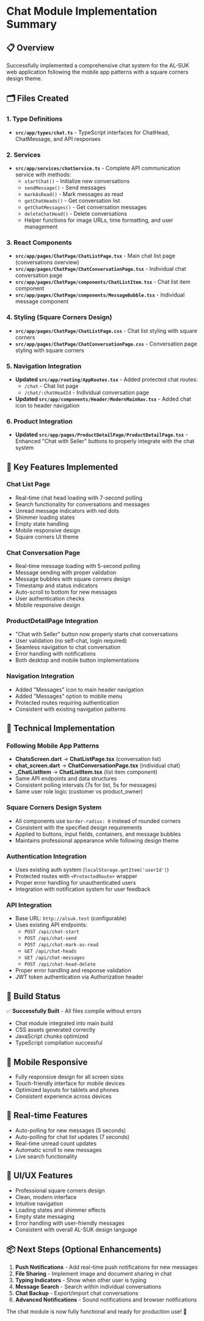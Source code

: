 # Chat Module Implementation Summary

## 📋 Overview
Successfully implemented a comprehensive chat system for the AL-SUK web application following the mobile app patterns with a square corners design theme.

## 🗂️ Files Created

### 1. Type Definitions
- **`src/app/types/chat.ts`** - TypeScript interfaces for ChatHead, ChatMessage, and API responses

### 2. Services  
- **`src/app/services/chatService.ts`** - Complete API communication service with methods:
  - `startChat()` - Initialize new conversations
  - `sendMessage()` - Send messages
  - `markAsRead()` - Mark messages as read
  - `getChatHeads()` - Get conversation list
  - `getChatMessages()` - Get conversation messages
  - `deleteChatHead()` - Delete conversations
  - Helper functions for image URLs, time formatting, and user management

### 3. React Components
- **`src/app/pages/ChatPage/ChatListPage.tsx`** - Main chat list page (conversations overview)
- **`src/app/pages/ChatPage/ChatConversationPage.tsx`** - Individual chat conversation page
- **`src/app/pages/ChatPage/components/ChatListItem.tsx`** - Chat list item component
- **`src/app/pages/ChatPage/components/MessageBubble.tsx`** - Individual message component

### 4. Styling (Square Corners Design)
- **`src/app/pages/ChatPage/ChatListPage.css`** - Chat list styling with square corners
- **`src/app/pages/ChatPage/ChatConversationPage.css`** - Conversation page styling with square corners

### 5. Navigation Integration
- **Updated `src/app/routing/AppRoutes.tsx`** - Added protected chat routes:
  - `/chat` - Chat list page
  - `/chat/:chatHeadId` - Individual conversation page
- **Updated `src/app/components/Header/ModernMainNav.tsx`** - Added chat icon to header navigation

### 6. Product Integration
- **Updated `src/app/pages/ProductDetailPage/ProductDetailPage.tsx`** - Enhanced "Chat with Seller" buttons to properly integrate with the chat system

## 🎯 Key Features Implemented

### Chat List Page
- Real-time chat head loading with 7-second polling
- Search functionality for conversations and messages
- Unread message indicators with red dots
- Shimmer loading states
- Empty state handling
- Mobile responsive design
- Square corners UI theme

### Chat Conversation Page  
- Real-time message loading with 5-second polling
- Message sending with proper validation
- Message bubbles with square corners design
- Timestamp and status indicators
- Auto-scroll to bottom for new messages
- User authentication checks
- Mobile responsive design

### ProductDetailPage Integration
- "Chat with Seller" button now properly starts chat conversations
- User validation (no self-chat, login required)
- Seamless navigation to chat conversation
- Error handling with notifications
- Both desktop and mobile button implementations

### Navigation Integration
- Added "Messages" icon to main header navigation
- Added "Messages" option to mobile menu
- Protected routes requiring authentication
- Consistent with existing navigation patterns

## 🔧 Technical Implementation

### Following Mobile App Patterns
- **ChatsScreen.dart** → **ChatListPage.tsx** (conversation list)
- **chat_screen.dart** → **ChatConversationPage.tsx** (individual chat)
- **_ChatListItem** → **ChatListItem.tsx** (list item component)
- Same API endpoints and data structures
- Consistent polling intervals (7s for list, 5s for messages)
- Same user role logic (customer vs product_owner)

### Square Corners Design System
- All components use `border-radius: 0` instead of rounded corners
- Consistent with the specified design requirements
- Applied to buttons, input fields, containers, and message bubbles
- Maintains professional appearance while following design theme

### Authentication Integration
- Uses existing auth system (`localStorage.getItem('userId')`)
- Protected routes with `<ProtectedRoute>` wrapper
- Proper error handling for unauthenticated users
- Integration with notification system for user feedback

### API Integration
- Base URL: `http://alsuk.test` (configurable)
- Uses existing API endpoints:
  - `POST /api/chat-start`
  - `POST /api/chat-send` 
  - `POST /api/chat-mark-as-read`
  - `GET /api/chat-heads`
  - `GET /api/chat-messages`
  - `POST /api/chat-head-delete`
- Proper error handling and response validation
- JWT token authentication via Authorization header

## 🚀 Build Status
✅ **Successfully Built** - All files compile without errors
- Chat module integrated into main build
- CSS assets generated correctly
- JavaScript chunks optimized
- TypeScript compilation successful

## 📱 Mobile Responsive
- Fully responsive design for all screen sizes
- Touch-friendly interface for mobile devices
- Optimized layouts for tablets and phones
- Consistent experience across devices

## 🔄 Real-time Features
- Auto-polling for new messages (5 seconds)
- Auto-polling for chat list updates (7 seconds) 
- Real-time unread count updates
- Automatic scroll to new messages
- Live search functionality

## 🎨 UI/UX Features
- Professional square corners design
- Clean, modern interface
- Intuitive navigation
- Loading states and shimmer effects
- Empty state messaging
- Error handling with user-friendly messages
- Consistent with overall AL-SUK design language

## 📦 Next Steps (Optional Enhancements)
1. **Push Notifications** - Add real-time push notifications for new messages
2. **File Sharing** - Implement image and document sharing in chat
3. **Typing Indicators** - Show when other user is typing
4. **Message Search** - Search within individual conversations
5. **Chat Backup** - Export/import chat conversations
6. **Advanced Notifications** - Sound notifications and browser notifications

The chat module is now fully functional and ready for production use! 🎉
